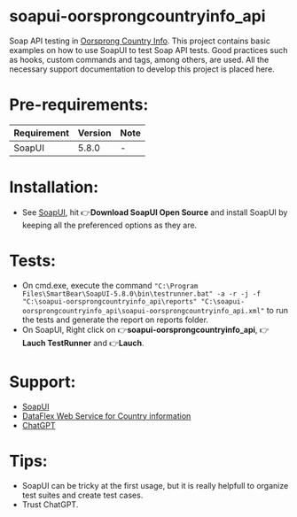 # soapui-oorsprongcountryinfo_api

Soap API testing in [Oorsprong Country Info](http://webservices.oorsprong.org/websamples.countryinfo/CountryInfoService.wso). This project contains basic examples on how to use SoapUI to test Soap API tests. Good practices such as hooks, custom commands and tags, among others, are used. All the necessary support documentation to develop this project is placed here.

# Pre-requirements:

| Requirement                   | Version | Note                                                            |
| :---------------------------- |:--------| :---------------------------------------------------------------|
| SoapUI                        | 5.8.0   | -                                                               |    

# Installation:

- See [SoapUI](https://www.soapui.org/downloads/soapui/), hit :point_right:**Download SoapUI Open Source** and install SoapUI by keeping all the preferenced options as they are.

# Tests:

- On cmd.exe, execute the command ```"C:\Program Files\SmartBear\SoapUI-5.8.0\bin\testrunner.bat" -a -r -j -f "C:\soapui-oorsprongcountryinfo_api\reports" "C:\soapui-oorsprongcountryinfo_api\soapui-oorsprongcountryinfo_api.xml"``` to run the tests and generate the report on reports folder. 
 - On SoapUI, Right click on :point_right:**soapui-oorsprongcountryinfo_api**, :point_right:**Lauch TestRunner** and :point_right:**Lauch**.

# Support:

- [SoapUI](https://www.soapui.org/)
- [DataFlex Web Service for Country information](http://webservices.oorsprong.org/websamples.countryinfo/CountryInfoService.wso)
- [ChatGPT](https://chatgpt.com/)

# Tips:

- SoapUI can be tricky at the first usage, but it is really helpfull to organize test suites and create test cases. 
- Trust ChatGPT.
